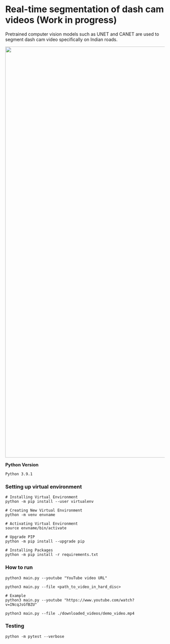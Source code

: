 # Real-time segmentation of dash cam videos (Work in progress)
Pretrained computer vision models such as UNET and CANET are used to segment dash cam video specifically on Indian roads.

<img src="https://i.ibb.co/hFkGkdd/output-preview.png" width="1300" />

**Python Version**
```
Python 3.9.1
```

### Setting up virtual environment

```console
# Installing Virtual Environment
python -m pip install --user virtualenv

# Creating New Virtual Environment
python -m venv envname

# Activating Virtual Environment
source envname/bin/activate

# Upgrade PIP
python -m pip install --upgrade pip

# Installing Packages
python -m pip install -r requirements.txt
```

### How to run

```console
python3 main.py --youtube "YouTube video URL"

python3 main.py --file <path_to_video_in_hard_disc>

# Example
python3 main.py --youtube "https://www.youtube.com/watch?v=INcqJsGfBZU"

python3 main.py --file ./downloaded_videos/demo_video.mp4
```

### Testing
```console
python -m pytest --verbose
```
